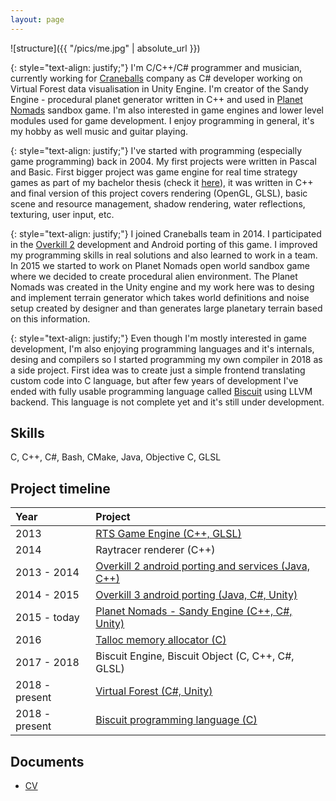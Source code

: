 ```yaml
---
layout: page
---
```


![structure]({{ "/pics/me.jpg" | absolute_url }})

{: style="text-align: justify;"}
I'm C/C++/C# programmer and musician, currently working for [Craneballs](https://www.craneballs.com)
company as C\# developer working on Virtual Forest data visualisation in Unity Engine. 
I'm creator of the Sandy Engine - procedural planet generator written in C++ and used in 
[Planet Nomads](https://www.planet-nomads.com) sandbox game. I'm also interested in game 
engines and lower level modules used for game development. I enjoy programming in general, it's 
my hobby as well music and guitar playing.
 
{: style="text-align: justify;"}
I've started with programming (especially game programming) back in 2004. My first projects
were written in Pascal and Basic. First bigger project was game engine for real time strategy games
as part of my bachelor thesis (check it [here](https://youtu.be/JnqfQBYx5SA)), it was written in C++
and final version of this project covers rendering (OpenGL, GLSL), basic scene and resource management, shadow rendering,
water reflections, texturing, user input, etc.

{: style="text-align: justify;"}
I joined Craneballs team in 2014. I participated in the [Overkill 2](http://www.overkill2.com) development and
Android porting of this game. I improved my programming skills in real solutions and also learned to work
in a team. In 2015 we started to work on Planet Nomads open world sandbox game where we decided
to create procedural alien environment. The Planet Nomads was created in the Unity engine and my work here was to desing
and implement terrain generator which takes world definitions and noise setup created by designer and than
generates large planetary terrain based on this information.

{: style="text-align: justify;"}
Even though I'm mostly interested in game development, I'm also enjoying programming languages and it's internals, desing and compilers
so I started programming my own compiler in 2018 as a side project. First idea was to create just a simple frontend translating custom
code into C language, but after few years of development I've ended with fully usable programming language called [Biscuit](http://biscuitlang.org)
using LLVM backend. This language is not complete yet and it's still under development.

## Skills
C, C++, C#, Bash, CMake, Java, Objective C, GLSL

## Project timeline

| Year | Project |
|:------|:---------|
|2013 | [RTS Game Engine (C++, GLSL)](https://youtu.be/JnqfQBYx5SA)|
|2014 | Raytracer renderer (C++)|
|2013 - 2014 | [Overkill 2 android porting and services (Java, C++)](https://en.wikipedia.org/wiki/Overkill_2)|
|2014 - 2015 | [Overkill 3 android porting (Java, C#, Unity)](http://www.overkill3.com)|
|2015 - today | [Planet Nomads - Sandy Engine (C++, C#, Unity)](https://www.planet-nomads.com)|
|2016 | [Talloc memory allocator (C)](https://github.com/travisdoor/talloc)|
|2017 - 2018 | Biscuit Engine, Biscuit Object (C, C++, C#, GLSL)|
|2018 - present | [Virtual Forest (C#, Unity)](https://play.google.com/store/apps/details?id=com.storaenso.virtualforest&hl=en_US)|
|2018 - present | [Biscuit programming language (C)](http://biscuitlang.org)|

## Documents
- [CV](docs/cv_martin_dorazil.pdf)
